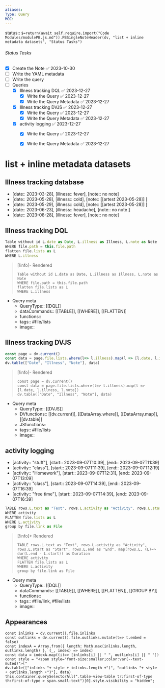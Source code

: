 ```yaml
---
aliases: 
Type: Query
MOC:
---
```


status:: `$=return(await self.require.import("Code Modules/modulePB.js.md")).PBSingleNoteHeader(dv, "list + inline metadata datasets", "Status Tasks")`

###### Status Tasks
- [x] Create the Note ✅ 2023-10-30
- [ ] Write the YAML metadata
- [ ] Write the query
- [ ] Queries
    - [x] Illness tracking DQL ✅ 2023-12-27
        - [x] Write the Query ✅ 2023-12-27
        - [x] Write the Query Metadata ✅ 2023-12-27
    - [x] Illness tracking DVJS ✅ 2023-12-27
        - [x] Write the Query ✅ 2023-12-27
        - [x] Write the Query Metadata ✅ 2023-12-27
    - [x] activity logging ✅ 2023-12-27
        - [x] Write the Query ✅ 2023-12-27
        - [x] Write the Query Metadata ✅ 2023-12-27


# list + inline metadata datasets

## Illness tracking database


- [date:: 2023-03-28], [illness:: fever], [note:: no note]
- [date:: 2023-05-28], [illness:: cold], [note:: [[artest 2023-05-28]] ]
- [date:: 2023-05-29], [illness:: cold], [note:: [[artest 2023-05-28]]  ]
- [date:: 2023-06-23], [illness:: headache], [note:: no note ]
- [date:: 2023-08-28], [illness:: fever], [note:: no note]
## Illness tracking DQL

```js
Table without id L.date as Date, L.illness as Illness, L.note as Note
WHERE file.path = this.file.path
flatten file.lists as L
WHERE L.illness
```

>[!info]- Rendered
>```dataview
>Table without id L.date as Date, L.illness as Illness, L.note as Note
>WHERE file.path = this.file.path
>flatten file.lists as L
>WHERE L.illness
>```

- Query meta
    - QueryType:: [[DQL]]
    - dataCommands:: [[TABLE]], [[WHERE]], [[FLATTEN]]
    - functions:: 
    - tags:: #file/lists
    - image:: 

## Illness tracking DVJS

```js
const page = dv.current()
const data = page.file.lists.where(l=> l.illness).map(l => [l.date, l.illness, l.note])
dv.table(["Date", "Illness", "Note"], data)
```

>[!info]- Rendered
>```dataviewjs
>const page = dv.current()
>const data = page.file.lists.where(l=> l.illness).map(l => [l.date, l.illness, l.note])
>dv.table(["Date", "Illness", "Note"], data)
>```


- Query meta
    - QueryType:: [[DVJS]]
    - DVfunctions:: [[dv.current]], [[DataArray.where]], [[DataArray.map]], [[dv.table]]
    - JSfunctions:: 
    - tags:: #file/lists 
    - image:: 

## activity logging

- [activity:: "stuff"], [start:: 2023-09-07T10:39], [end:: 2023-09-07T11:39]
- [activity:: "class"], [start:: 2023-09-07T11:39], [end:: 2023-09-07T12:19]
- [activity:: "Homework"], [start:: 2023-09-07T12:31], [end:: 2023-09-07T13:09]
- [activity:: "class"], [start:: 2023-09-07T14:39], [end:: 2023-09-07T16:39]
- [activity:: "free time"], [start:: 2023-09-07T14:39], [end:: 2023-09-07T16:39]
 
 ```js
TABLE rows.L.text as "Text", rows.L.activity as "Activity", rows.L.start as "Start", rows.L.end as "End", map(rows.L, (L)=> dur(L.end - L.start)) as Duration
WHERE activity
FLATTEN file.lists as L
WHERE L.activity
group by file.link as File
```

>[!info]+ Rendered
>```dataview
>TABLE rows.L.text as "Text", rows.L.activity as "Activity", rows.L.start as "Start", rows.L.end as "End", map(rows.L, (L)=> dur(L.end - L.start)) as Duration
>WHERE activity
>FLATTEN file.lists as L
>WHERE L.activity
>group by file.link as File
>```

- Query meta
    - QueryType:: [[DQL]]
    - dataCommands:: [[TABLE]], [[WHERE]], [[FLATTEN]], [[GROUP BY]]
    - functions:: 
    - tags:: #file/link, #file/lists 
    - image:: 


## Appearances

```dataviewjs
const inlinks = dv.current().file.inlinks
const outlinks = dv.current().file.outlinks.mutate(t=> t.embed = false)
const indexA = Array.from({ length: Math.max(inlinks.length, outlinks.length) }, (_, index) => index)
const data = indexA.map((i)=> [inlinks[i] || " ", outlinks[i] || " "])
const style = "<span style='font-size:smaller;color:var(--text-muted)'>("
dv.table(["inlinks "+ style + inlinks.length +")", "outlinks "+ style + outlinks.length +")"], data)
this.container.querySelectorAll(".table-view-table tr:first-of-type th:first-of-type > span.small-text")[0].style.visibility = "hidden";
```

